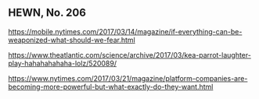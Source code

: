 ## HEWN, No. 206

https://mobile.nytimes.com/2017/03/14/magazine/if-everything-can-be-weaponized-what-should-we-fear.html

https://www.theatlantic.com/science/archive/2017/03/kea-parrot-laughter-play-hahahahahaha-lolz/520089/

https://www.nytimes.com/2017/03/21/magazine/platform-companies-are-becoming-more-powerful-but-what-exactly-do-they-want.html
